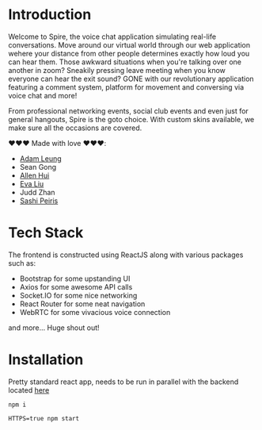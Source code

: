 # Introduction

Welcome to Spire, the voice chat application simulating real-life conversations. Move around our virtual world through our web application wehere your distance from other people determines exactly how loud you can hear them. Those awkward situations when you're talking over one another in zoom? Sneakily pressing leave meeting when you know everyone can hear the exit sound? GONE with our revolutionary application featuring a comment system, platform for movement and conversing via voice chat and more! 

From professional networking events, social club events and even just for general hangouts, Spire is the goto choice. With custom skins available, we make sure all the occasions are covered. 

❤️❤️❤️ Made with love ❤️❤️❤️:
- [Adam Leung](https://github.com/aleung27)
- Sean Gong
- [Allen Hui](https://github.com/ZijunH)
- [Eva Liu](https://github.com/evaliu-jpg)
- Judd Zhan
- [Sashi Peiris](https://github.com/lichbanelb)

# Tech Stack

The frontend is constructed using ReactJS along with various packages such as:
- Bootstrap for some upstanding UI
- Axios for some awesome API calls
- Socket.IO for some nice networking
- React Router for some neat navigation
- WebRTC for some vivacious voice connection

and more... Huge shout out!

# Installation

Pretty standard react app, needs to be run in parallel with the backend located [here](https://github.com/aleung27/syncs-hackthon-backend)

`npm i`

`HTTPS=true npm start`

